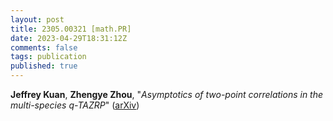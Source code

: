 ```yaml
---
layout: post
title: 2305.00321 [math.PR]
date: 2023-04-29T18:31:12Z
comments: false
tags: publication
published: true
---
```


<b>Jeffrey Kuan</b>, <b>Zhengye Zhou</b>, "<i>Asymptotics of two-point correlations in the multi-species q-TAZRP</i>" ([arXiv](http://arxiv.org/abs/2305.00321v1))
